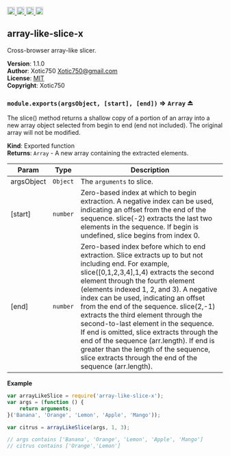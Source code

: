 <a href="https://travis-ci.org/Xotic750/array-like-slice-x"
   title="Travis status">
<img
   src="https://travis-ci.org/Xotic750/array-like-slice-x.svg?branch=master"
   alt="Travis status" height="18"/>
</a>
<a href="https://david-dm.org/Xotic750/array-like-slice-x"
   title="Dependency status">
<img src="https://david-dm.org/Xotic750/array-like-slice-x.svg"
   alt="Dependency status" height="18"/>
</a>
<a href="https://david-dm.org/Xotic750/array-like-slice-x#info=devDependencies"
   title="devDependency status">
<img src="https://david-dm.org/Xotic750/array-like-slice-x/dev-status.svg"
   alt="devDependency status" height="18"/>
</a>
<a href="https://badge.fury.io/js/array-like-slice-x" title="npm version">
<img src="https://badge.fury.io/js/array-like-slice-x.svg"
   alt="npm version" height="18"/>
</a>
<a name="module_array-like-slice-x"></a>

## array-like-slice-x
Cross-browser array-like slicer.

**Version**: 1.1.0  
**Author**: Xotic750 <Xotic750@gmail.com>  
**License**: [MIT](&lt;https://opensource.org/licenses/MIT&gt;)  
**Copyright**: Xotic750  
<a name="exp_module_array-like-slice-x--module.exports"></a>

### `module.exports(argsObject, [start], [end])` ⇒ <code>Array</code> ⏏
The slice() method returns a shallow copy of a portion of an array into a new
array object selected from begin to end (end not included). The original
array will not be modified.

**Kind**: Exported function  
**Returns**: <code>Array</code> - A new array containing the extracted elements.  

| Param | Type | Description |
| --- | --- | --- |
| argsObject | <code>Object</code> | The `arguments` to slice. |
| [start] | <code>number</code> | Zero-based index at which to begin extraction.  A negative index can be used, indicating an offset from the end of the  sequence. slice(-2) extracts the last two elements in the sequence.  If begin is undefined, slice begins from index 0. |
| [end] | <code>number</code> | Zero-based index before which to end extraction.  Slice extracts up to but not including end. For example, slice([0,1,2,3,4],1,4)  extracts the second element through the fourth element (elements indexed  1, 2, and 3).  A negative index can be used, indicating an offset from the end of the  sequence. slice(2,-1) extracts the third element through the second-to-last  element in the sequence.  If end is omitted, slice extracts through the end of the sequence (arr.length).  If end is greater than the length of the sequence, slice extracts through  the end of the sequence (arr.length). |

**Example**  
```js
var arrayLikeSlice = require('array-like-slice-x');
var args = (function () {
    return arguments;
}('Banana', 'Orange', 'Lemon', 'Apple', 'Mango'));

var citrus = arrayLikeSlice(args, 1, 3);

// args contains ['Banana', 'Orange', 'Lemon', 'Apple', 'Mango']
// citrus contains ['Orange','Lemon']
```
